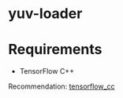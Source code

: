 # yuv-loader

# Requirements
* TensorFlow C++

Recommendation: [tensorflow_cc](https://github.com/FloopCZ/tensorflow_cc)
